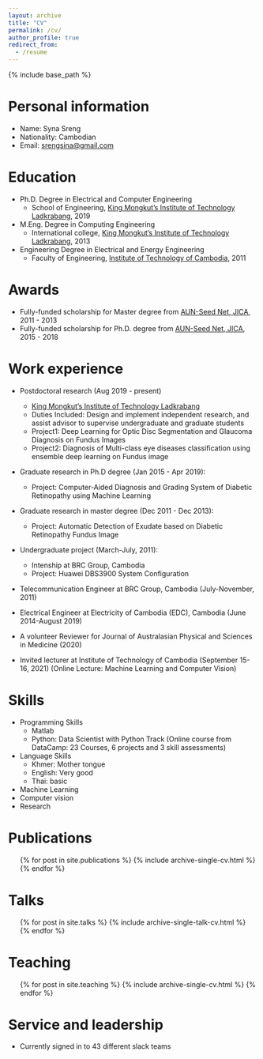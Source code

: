 ```yaml
---
layout: archive
title: "CV"
permalink: /cv/
author_profile: true
redirect_from:
  - /resume
---
```


{% include base_path %}

Personal information 
======
* Name: Syna Sreng
* Nationality: Cambodian
* Email: srengsina@gmail.com

Education
======
* Ph.D. Degree in Electrical and Computer Engineering 
  * School of Engineering, [King Mongkut’s Institute of Technology Ladkrabang](https://www.kmitl.ac.th/), 2019
* M.Eng. Degree in Computing Engineering
  * International college, [King Mongkut’s Institute of Technology Ladkrabang](https://www.kmitl.ac.th/), 2013
* Engineering Degree in Electrical and Energy Engineering
  * Faculty of Engineering, [Institute of Technology of Cambodia](https://www.itc.edu.kh/), 2011

Awards
======
* Fully-funded scholarship for Master degree from [AUN-Seed Net, JICA](https://seed-net.org/), 2011 - 2013          
* Fully-funded scholarship for Ph.D. degree from [AUN-Seed Net, JICA](https://seed-net.org/), 2015 - 2018

Work experience
======
* Postdoctoral research (Aug 2019 - present)
  * [King Mongkut’s Institute of Technology Ladkrabang](https://www.kmitl.ac.th/)
  * Duties Included: Design and implement independent research, and assist advisor to supervise undergraduate and graduate students 
  * Project1: Deep Learning for Optic Disc Segmentation and Glaucoma Diagnosis on Fundus Images 
  * Project2: Diagnosis of Multi-class eye diseases classification using ensemble deep learning on Fundus image
  
* Graduate research in Ph.D degree (Jan 2015 - Apr 2019):
  * Project: Computer-Aided Diagnosis and Grading System of Diabetic Retinopathy using Machine Learning  

* Graduate research in master degree (Dec 2011 - Dec 2013):
  * Project: Automatic Detection of Exudate based on Diabetic Retinopathy Fundus Image

* Undergraduate project (March-July, 2011):
  * Intenship at BRC Group, Cambodia
  * Project: Huawei DBS3900 System Configuration   

* Telecommunication Engineer at BRC Group, Cambodia (July-November, 2011)
  
* Electrical Engineer at Electricity of Cambodia (EDC), Cambodia (June 2014-August 2019)

* A volunteer Reviewer for Journal of Australasian Physical and Sciences in Medicine (2020)

* Invited lecturer at Institute of Technology of Cambodia (September 15-16, 2021)
  (Online Lecture: Machine Learning and Computer Vision) 

Skills
======
* Programming Skills
  * Matlab
  * Python: Data Scientist with Python Track
    (Online course from DataCamp: 23 Courses, 6 projects and 3 skill assessments)
* Language Skills
  * Khmer: Mother tongue
  * English: Very good
  * Thai: basic 
* Machine Learning
* Computer vision
* Research

Publications
======
  <ul>{% for post in site.publications %}
    {% include archive-single-cv.html %}
  {% endfor %}</ul>
  
Talks
======
  <ul>{% for post in site.talks %}
    {% include archive-single-talk-cv.html %}
  {% endfor %}</ul>
  
Teaching
======
  <ul>{% for post in site.teaching %}
    {% include archive-single-cv.html %}
  {% endfor %}</ul>
  
Service and leadership
======
* Currently signed in to 43 different slack teams
